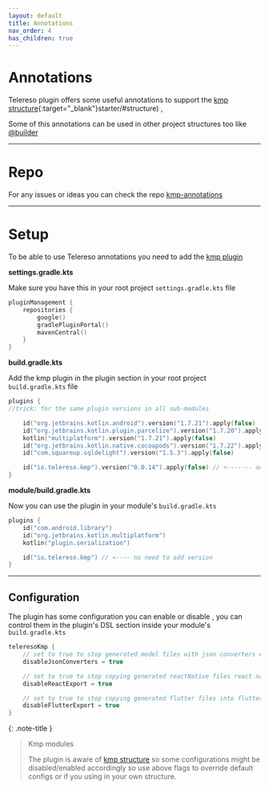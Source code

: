 ```yaml
---
layout: default
title: Annotations
nav_order: 4
has_children: true
---
```


# Annotations

Telereso plugin offers some useful annotations to support the [kmp structure](html){:target="_blank"}starter/#structure)
,

Some of this annotations can be used in other project structures too like [@builder]()

---

# Repo

For any issues or ideas you can check the repo [kmp-annotations](https://github.com/telereso/kmp-annotations)

---

# Setup

To be able to use Telereso annotations you need to add
the [kmp plugin](https://plugins.gradle.org/plugin/io.telereso.kmp)

**settings.gradle.kts**

Make sure you have this in your root project `settings.gradle.kts` file

```kotlin
pluginManagement {
    repositories {
        google()
        gradlePluginPortal()
        mavenCentral()
    }
}
```

**build.gradle.kts**

Add the kmp plugin in the plugin section in your root project `build.gradle.kts` file

```kotlin
plugins {
//trick: for the same plugin versions in all sub-modules

    id("org.jetbrains.kotlin.android").version("1.7.21").apply(false)
    id("org.jetbrains.kotlin.plugin.parcelize").version("1.7.20").apply(false)
    kotlin("multiplatform").version("1.7.21").apply(false)
    id("org.jetbrains.kotlin.native.cocoapods").version("1.7.22").apply(false)
    id("com.squareup.sqldelight").version("1.5.3").apply(false)

    id("io.telereso.kmp").version("0.0.14").apply(false) // <------- add the latest version
}
```

**module/build.gradle.kts**

Now you can use the plugin in your module's `build.gradle.kts`

```kotlin
plugins {
    id("com.android.library")
    id("org.jetbrains.kotlin.multiplatform")
    kotlin("plugin.serialization")

    id("io.telereso.kmp") // <---- no need to add version
}
```

---

## Configuration

The plugin has some configuration you can enable or disable , you can control them in the plugin's
DSL section inside your module's `build.gradle.kts`

```kotlin
teleresoKmp {
    // set to true to stop generated model files with json converters extensions
    disableJsonConverters = true

    // set to true to stop copying generated reactNative files react native dir
    disableReactExport = true

    // set to true to stop copying generated flutter files into flutter dir
    disableFlutterExport = true
}
```

{: .note-title }
> Kmp modules
>
> The plugin is aware of [kmp structure](../starter/#structure) so some configurations might be
> disabled/enabled accordingly so use above flags to override default configs or if you using in
> your own structure.
